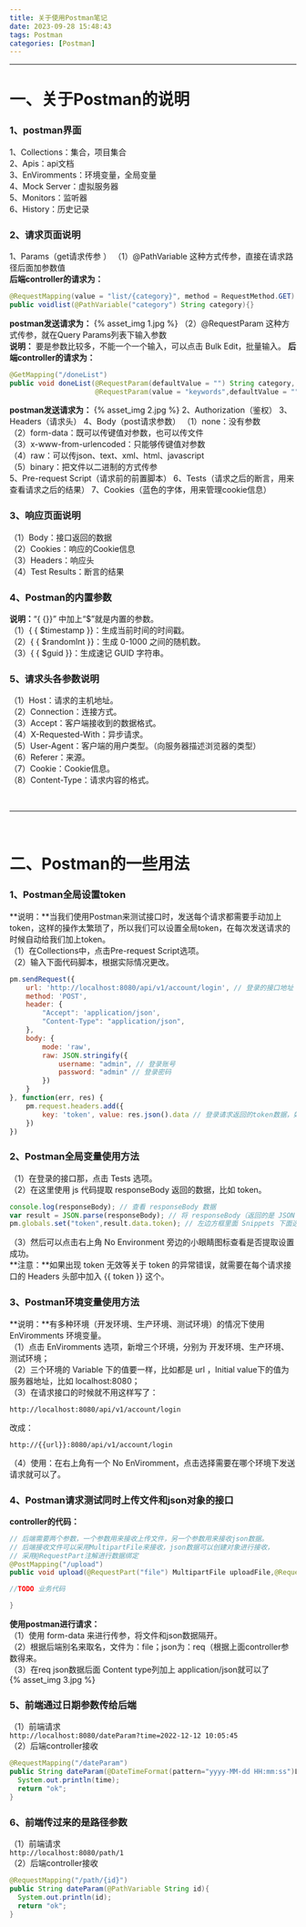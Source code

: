 ```yaml
---
title: 关于使用Postman笔记
date: 2023-09-28 15:48:43
tags: Postman
categories: [Postman]
---
```


***

# 一、关于Postman的说明
### 1、postman界面
1、Collections：集合，项目集合  
2、Apis：api文档  
3、EnViromments：环境变量，全局变量  
4、Mock Server：虚拟服务器  
5、Monitors：监听器  
6、History：历史记录  

### 2、请求页面说明
1、Params（get请求传参 ）
（1）@PathVariable 这种方式传参，直接在请求路径后面加参数值  
**后端controller的请求为：** 
``` java
@RequestMapping(value = "list/{category}", method = RequestMethod.GET)
public voidlist(@PathVariable("category") String category){}
```
**postman发送请求为：**
{% asset_img 1.jpg %}
（2）@RequestParam 这种方式传参，就在Query Params列表下输入参数  
**说明：** 要是参数比较多，不能一个一个输入，可以点击 Bulk Edit，批量输入。 
 **后端controller的请求为：** 
``` java
@GetMapping("/doneList")
public void doneList(@RequestParam(defaultValue = "") String category,
                     @RequestParam(value = "keywords",defaultValue = "")String keywords) {}       
```
**postman发送请求为：**
{% asset_img 2.jpg %}
2、Authorization（鉴权）
3、Headers（请求头）
4、Body（post请求参数）
（1）none：没有参数  
（2）form-data：既可以传键值对参数，也可以传文件  
（3）x-www-from-urlencoded：只能够传键值对参数  
（4）raw：可以传json、text、xml、html、javascript  
（5）binary：把文件以二进制的方式传参  
5、Pre-request Script（请求前的前置脚本）
6、Tests（请求之后的断言，用来查看请求之后的结果）
7、Cookies（蓝色的字体，用来管理cookie信息）  

### 3、响应页面说明
（1）Body：接口返回的数据  
（2）Cookies：响应的Cookie信息  
（3）Headers：响应头  
（4）Test Results：断言的结果

### 4、Postman的内置参数
**说明：**“{ {}}” 中加上“$”就是内置的参数。  
（1）\{ { $timestamp }\}：生成当前时间的时间戳。  
（2）\{ { $randomInt }\}：生成 0-1000 之间的随机数。  
（3）\{ { $guid }\}：生成速记 GUID 字符串。

### 5、请求头各参数说明
（1）Host：请求的主机地址。  
（2）Connection：连接方式。  
（3）Accept：客户端接收到的数据格式。  
（4）X-Requested-With：异步请求。  
（5）User-Agent：客户端的用户类型。（向服务器描述浏览器的类型）  
（6）Referer：来源。  
（7）Cookie：Cookie信息。  
（8）Content-Type：请求内容的格式。

<br/>

***

<br/>

# 二、Postman的一些用法
### 1、Postman全局设置token
**说明：**当我们使用Postman来测试接口时，发送每个请求都需要手动加上token，这样的操作太繁琐了，所以我们可以设置全局token，在每次发送请求的时候自动给我们加上token。  
（1）在Collections中，点击Pre-request Script选项。  
（2）输入下面代码脚本，根据实际情况更改。  
``` javascript
pm.sendRequest({
    url: 'http://localhost:8080/api/v1/account/login', // 登录的接口地址
    method: 'POST',
    header: {
        "Accept": 'application/json',
        "Content-Type": "application/json",
    },
    body: {
        mode: 'raw',
        raw: JSON.stringify({
            username: "admin", // 登录账号
            password: "admin" // 登录密码
        })
    }
}, function(err, res) {
    pm.request.headers.add({
        key: 'token', value: res.json().data // 登录请求返回的token数据，如果是data里面的token，就是data.token；key后面的'token'表示token的名字。
    })
})
```

### 2、Postman全局变量使用方法
（1）在登录的接口那，点击 Tests 选项。  
（2）在这里使用 js 代码提取 responseBody 返回的数据，比如 token。  
``` javascript
console.log(responseBody); // 查看 responseBody 数据
var result = JSON.parse(responseBody); // 将 responseBody（返回的是 JSON 字符串） 转换为 JSON 数据
pm.globals.set("token",result.data.token); // 左边方框里面 Snippets 下面选择 Set a global variable 这个选项，然后自动生成的
```
（3）然后可以点击右上角 No Environment 旁边的小眼睛图标查看是否提取设置成功。  
**注意：**如果出现 token 无效等关于 token 的异常错误，就需要在每个请求接口的 Headers 头部中加入 {{ token }} 这个。 

### 3、Postman环境变量使用方法
**说明：**有多种环境（开发环境、生产环境、测试环境）的情况下使用 EnViromments  环境变量。  
（1）点击 EnViromments 选项，新增三个环境，分别为 开发环境、生产环境、测试环境；  
（2）三个环境的 Variable 下的值要一样，比如都是 url ，Initial value下的值为服务器地址，比如 localhost:8080；  
（3）在请求接口的时候就不用这样写了：
```
http://localhost:8080/api/v1/account/login
```
改成：
```
http://{{url}}:8080/api/v1/account/login
```
（4）使用：在右上角有一个 No EnViromment，点击选择需要在哪个环境下发送请求就可以了。

### 4、Postman请求测试同时上传文件和json对象的接口
**controller的代码：**
``` java
// 后端需要两个参数，一个参数用来接收上传文件，另一个参数用来接收json数据。
// 后端接收文件可以采用MultipartFile来接收，json数据可以创建对象进行接收， 
// 采用@RequestPart注解进行数据绑定
@PostMapping("/upload")
public void upload(@RequestPart("file") MultipartFile uploadFile,@RequestPart("req") @Valid Query req){

//TODO 业务代码

}
```
**使用postman进行请求：**  
（1）使用 form-data 来进行传参，将文件和json数据隔开。  
（2）根据后端别名来取名，文件为：file；json为：req（根据上面controller参数得来。  
（3）在req json数据后面 Content type列加上 application/json就可以了  
{% asset_img 3.jpg %}

### 5、前端通过日期参数传给后端
（1）前端请求  
`http://localhost:8080/dateParam?time=2022-12-12 10:05:45`  
（2）后端controller接收  
``` java
@RequestMapping("/dateParam")
public String dateParam(@DateTimeFormat(pattern="yyyy-MM-dd HH:mm:ss")LocalDateTime time){
  System.out.println(time);
  return "ok";
}
```

### 6、前端传过来的是路径参数
（1）前端请求  
`http://localhost:8080/path/1`  
（2）后端controller接收  
``` java
@RequestMapping("/path/{id}")
public String dateParam(@PathVariable String id){
  System.out.println(id);
  return "ok";
}
```
